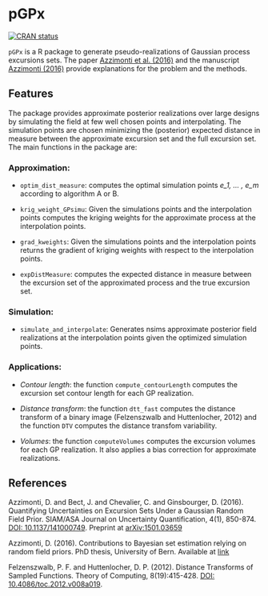 
<!-- README.md is generated from README.Rmd. Please edit that file -->

# pGPx

<!-- badges: start -->

[![CRAN
status](https://www.r-pkg.org/badges/version/pGPx)](https://CRAN.R-project.org/package=pGPx)
<!-- badges: end -->

`pGPx` is a R package to generate pseudo-realizations of Gaussian
process excursions sets. The paper [Azzimonti et
al. (2016)](https://arxiv.org/abs/1501.03659) and the manuscript
[Azzimonti
(2016)](https://biblio.unibe.ch/download/eldiss/16azzimonti_d.pdf)
provide explanations for the problem and the methods.

## Features

The package provides approximate posterior realizations over large
designs by simulating the field at few well chosen points and
interpolating. The simulation points are chosen minimizing the
(posterior) expected distance in measure between the approximate
excursion set and the full excursion set. The main functions in the
package are:

### Approximation:

- `optim_dist_measure`: computes the optimal simulation points *e_1, … ,
  e_m* according to algorithm A or B.

- `krig_weight_GPsimu`: Given the simulations points and the
  interpolation points computes the kriging weights for the approximate
  process at the interpolation points.

- `grad_kweights`: Given the simulations points and the interpolation
  points returns the gradient of kriging weights with respect to the
  interpolation points.

- `expDistMeasure`: computes the expected distance in measure between
  the excursion set of the approximated process and the true excursion
  set.

### Simulation:

- `simulate_and_interpolate`: Generates nsims approximate posterior
  field realizations at the interpolation points given the optimized
  simulation points.

### Applications:

- *Contour length*: the function `compute_contourLength` computes the
  excursion set contour length for each GP realization.

- *Distance transform*: the function `dtt_fast` computes the distance
  transform of a binary image (Felzenszwalb and Huttenlocher, 2012) and
  the function `DTV` computes the distance transfom variability.

- *Volumes*: the function `computeVolumes` computes the excursion
  volumes for each GP realization. It also applies a bias correction for
  approximate realizations.

## References

Azzimonti, D. and Bect, J. and Chevalier, C. and Ginsbourger, D. (2016).
Quantifying Uncertainties on Excursion Sets Under a Gaussian Random
Field Prior. SIAM/ASA Journal on Uncertainty Quantification, 4(1),
850-874. [DOI: 10.1137/141000749](https://doi.org/10.1137/141000749).
Preprint at [arXiv:1501.03659](https://arxiv.org/abs/1501.03659)

Azzimonti, D. (2016). Contributions to Bayesian set estimation relying
on random field priors. PhD thesis, University of Bern. Available at
[link](https://biblio.unibe.ch/download/eldiss/16azzimonti_d.pdf)

Felzenszwalb, P. F. and Huttenlocher, D. P. (2012). Distance Transforms
of Sampled Functions. Theory of Computing, 8(19):415-428. [DOI:
10.4086/toc.2012.v008a019](https://dx.doi.org/10.4086/toc.2012.v008a019).
